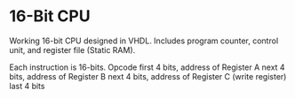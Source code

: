 # 16-Bit CPU 

Working 16-bit CPU designed in VHDL. Includes program counter, control unit, and register file (Static RAM).

Each instruction is 16-bits. Opcode first 4 bits, address of Register A next 4 bits, address of Register B next 4 bits, address of Register C (write register) last 4 bits
